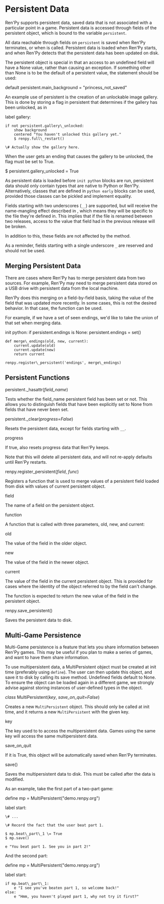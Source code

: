 # Persistent Data

Ren'Py supports persistent data, saved data that is not associated with a particular point in a game. Persistent data is accessed through fields of the persistent object, which is bound to the variable `persistent`.

All data reachable through fields on `persistent` is saved when Ren'Py terminates, or when  is called. Persistent data is loaded when Ren'Py starts, and when Ren'Py detects that the persistent data has been updated on disk.

The persistent object is special in that an access to an undefined field will have a None value, rather than causing an exception. If something other than None is to be the default of a persistent value, the  statement should be used:

default persistent.main\_background \= "princess\_not\_saved"

An example use of persistent is the creation of an unlockable image gallery. This is done by storing a flag in persistent that determines if the gallery has been unlocked, as in

label gallery:

    if not persistent.gallery\_unlocked:
        show background
        centered "You haven't unlocked this gallery yet."
        $ renpy.full\_restart()

    \# Actually show the gallery here.

When the user gets an ending that causes the gallery to be unlocked, the flag must be set to True.

$ persistent.gallery\_unlocked \= True

As persistent data is loaded before `init python` blocks are run, persistent data should only contain types that are native to Python or Ren'Py. Alternatively, classes that are defined in `python early` blocks can be used, provided those classes can be pickled and implement equality.

Fields starting with two underscores (`__`) are supported, but will receive the name-mangling effect described in , which means they will be specific to the file they're defined in. This implies that if the file is renamed between two releases, access to the value that field had in the previous release will be broken.

In addition to this, these fields are not affected by the  method.

As a reminder, fields starting with a single underscore `_` are reserved and should not be used.

## Merging Persistent Data

There are cases where Ren'Py has to merge persistent data from two sources. For example, Ren'Py may need to merge persistent data stored on a USB drive with persistent data from the local machine.

Ren'Py does this merging on a field-by-field basis, taking the value of the field that was updated more recently. In some cases, this is not the desired behavior. In that case, the  function can be used.

For example, if we have a set of seen endings, we'd like to take the union of that set when merging data.

init python:
    if persistent.endings is None:
        persistent.endings \= set()

    def merge\_endings(old, new, current):
        current.update(old)
        current.update(new)
        return current

    renpy.register\_persistent('endings', merge\_endings)

## Persistent Functions

persistent.\_hasattr(_field\_name_)

Tests whether the field\_name persistent field has been set or not. This allows you to distinguish fields that have been explicitly set to None from fields that have never been set.

persistent.\_clear(_progress\=False_)

Resets the persistent data, except for fields starting with `__`.

progress

If true, also resets progress data that Ren'Py keeps.

Note that this will delete all persistent data, and will not re-apply defaults until Ren'Py restarts.

renpy.register\_persistent(_field_, _func_)

Registers a function that is used to merge values of a persistent field loaded from disk with values of current persistent object.

field

The name of a field on the persistent object.

function

A function that is called with three parameters, old, new, and current:

old

The value of the field in the older object.

new

The value of the field in the newer object.

current

The value of the field in the current persistent object. This is provided for cases where the identity of the object referred to by the field can't change.

The function is expected to return the new value of the field in the persistent object.

renpy.save\_persistent()

Saves the persistent data to disk.

## Multi-Game Persistence

Multi-Game persistence is a feature that lets you share information between Ren'Py games. This may be useful if you plan to make a series of games, and want to have them share information.

To use multipersistent data, a MultiPersistent object must be created at init time (preferably using `define`). The user can then update this object, and save it to disk by calling its save method. Undefined fields default to None. To ensure the object can be loaded again in a different game, we strongly advise against storing instances of user-defined types in the object.

_class_ MultiPersistent(_key_, _save\_on\_quit\=False_)

Creates a new `MultiPersistent` object. This should only be called at init time, and it returns a new `MultiPersistent` with the given key.

key

The key used to to access the multipersistent data. Games using the same key will access the same multipersistent data.

save\_on\_quit

If it is True, this object will be automatically saved when Ren'Py terminates.

save()

Saves the multipersistent data to disk. This must be called after the data is modified.

As an example, take the first part of a two-part game:

define mp \= MultiPersistent("demo.renpy.org")

label start:

    \# ...

    \# Record the fact that the user beat part 1.

    $ mp.beat\_part\_1 \= True
    $ mp.save()

    e "You beat part 1. See you in part 2!"

And the second part:

define mp \= MultiPersistent("demo.renpy.org")

label start:

    if mp.beat\_part\_1:
        e "I see you've beaten part 1, so welcome back!"
    else:
        e "Hmm, you haven't played part 1, why not try it first?"
